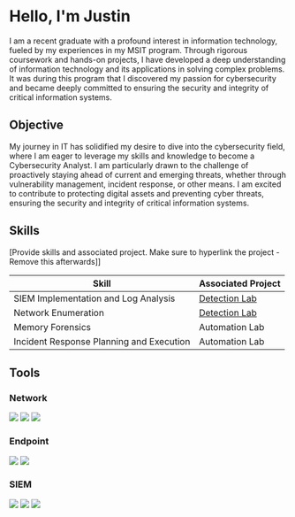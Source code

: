 # Hello, I'm Justin

I am a recent graduate with a profound interest in information technology, fueled by my experiences in my MSIT program. Through rigorous coursework and hands-on projects, I have developed a deep understanding of information technology and its applications in solving complex problems. It was during this program that I discovered my passion for cybersecurity and became deeply committed to ensuring the security and integrity of critical information systems.

## Objective

My journey in IT has solidified my desire to dive into the cybersecurity field, where I am eager to leverage my skills and knowledge to become a Cybersecurity Analyst. I am particularly drawn to the challenge of proactively staying ahead of current and emerging threats, whether through vulnerability management, incident response, or other means. I am excited to contribute to protecting digital assets and preventing cyber threats, ensuring the security and integrity of critical information systems.

## Skills
[Provide skills and associated project. Make sure to hyperlink the project - Remove this afterwards]]

| Skill                                         | Associated Project         |
|-----------------------------------------------|----------------------------|
| SIEM Implementation and Log Analysis          | <a href="https://google.com">Detection Lab</a>|
| Network Enumeration | <a href="https://google.com">Detection Lab</a>|
| Memory Forensics                              |  Automation Lab|
| Incident Response Planning and Execution      | Automation Lab|

## Tools

### Network
<div>
    <img src="https://img.shields.io/badge/-Nmap-EF3B2D?&style=for-the-badge&logo=Nmap&logoColor=white" />
    <img src="https://img.shields.io/badge/-Nessus-EF3B2D?&style=for-the-badge&logo=Nessus&logoColor=white" />
    <img src="https://img.shields.io/badge/-Wireshark-1679A7?&style=for-the-badge&logo=Wireshark&logoColor=white" />
</div>

### Endpoint
<div>
    <img src="https://img.shields.io/badge/-Microsoft_Defender_for_Endpoint-00A4EF?&style=for-the-badge&logo=Microsoft&logoColor=white" />
    <img src="https://img.shields.io/badge/-Velociraptor-4B275F?&style=for-the-badge&logo=Velociraptor&logoColor=white" />
</div>

### SIEM
<div>
    <img src="https://img.shields.io/badge/-Elastic-005571?&style=for-the-badge&logo=Elastic&logoColor=white" />
    <img src="https://img.shields.io/badge/-Microsoft_Sentinel-0078D4?&style=for-the-badge&logo=Microsoft&logoColor=white" />
    <img src="https://img.shields.io/badge/-Splunk-000000?&style=for-the-badge&logo=Splunk&logoColor=white" />
</div>
  
